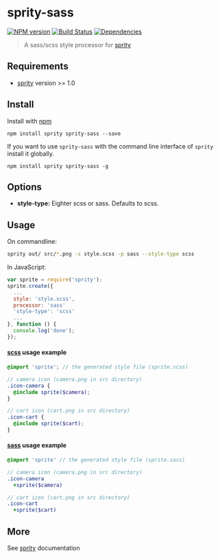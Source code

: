 # sprity-sass

[![NPM version](https://badge.fury.io/js/sprity-sass.svg)](http://badge.fury.io/js/sprity-sass) [![Build Status](https://travis-ci.org/sprity/sprity-sass.svg?branch=master)](https://travis-ci.org/sprity/sprity-sass) [![Dependencies](https://david-dm.org/sprity/sprity-sass.svg)](https://david-dm.org/sprity/sprity-sass)

> A sass/scss style processor for [sprity](https://npmjs.org/package/sprity)

## Requirements

- [sprity](https://npmjs.org/package/sprity) version >= 1.0

## Install

Install with [npm](https://npmjs.org/package/sprity-sass)

```
npm install sprity sprity-sass --save
```

If you want to use `sprity-sass` with the command line interface of `sprity` install it globally.

```
npm install sprity sprity-sass -g
```

## Options

* **style-type:** Eighter scss or sass. Defaults to scss.

## Usage

On commandline:

```sh
sprity out/ src/*.png -s style.scss -p sass --style-type scss
```

In JavaScript:

```js
var sprite = require('sprity');
sprite.create({
  ...
  style: 'style.scss',
  processor: 'sass'
  'style-type': 'scss'
  ...
}, function () {
  console.log('done');
});
```

#### [scss](http://sass-lang.com/) usage example

```scss
@import 'sprite'; // the generated style file (sprite.scss)

// camera icon (camera.png in src directory)
.icon-camera {
  @include sprite($camera);
}

// cart icon (cart.png in src directory)
.icon-cart {
  @include sprite($cart);
}
```

#### [sass](http://sass-lang.com/) usage example

```sass
@import 'sprite' // the generated style file (sprite.sass)

// camera icon (camera.png in src directory)
.icon-camera
  +sprite($camera)

// cart icon (cart.png in src directory)
.icon-cart
  +sprite($cart)
```

## More

See [sprity](https://npmjs.org/package/sprity) documentation
